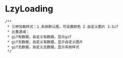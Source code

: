 # LzyLoading
    /**
     * 三种加载样式：1.系统默认图，可设置颜色 2.自定义图片 3.Gif
     * 比重递减：
     * gif有数据，自定义有数据，显示gif
     * gif无数据，自定义有数据，显示自定义图片
     * gif无数据，自定义无数据，显示系统样式
     */

